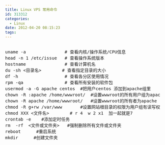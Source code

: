 ```yaml
---
title: Linux VPS 常用命令
id: 313312
categories:
  - Linux
date: 2012-04-20 08:15:23
tags:
---
```


 
<pre class="lang:sh decode:true " >

uname -a               # 查看内核/操作系统/CPU信息
head -n 1 /etc/issue   # 查看操作系统版本
hostname               # 查看计算机名
du -sh <目录名>        # 查看指定目录的大小
df -h                  # 查看各分区使用情况
rpm -qa                # 查看所有安装的软件包
usermod -a -G apache centos  #把用户centos 添加到apache组里
chown -R :apache /home/wwwroot/  #设置wwwroot的所有用户组为apache
chown -R apache /home/wwwroot/   #设置wwwroot的所有者为apache
chmod -R g+rw /var/www       #设置网站根目录的权限为用户组有读写权限
chmod XXX <文件名>        # r 4  w 2 x1  加一起就是7
crontab -e    #添加定时任务
rm  -rf  <文件或文件夹>   #强制删除所有文件或文件夹
reboot      #重启系统
mkdir      #创建文件夹
</pre> 